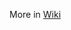 More in [Wiki]([https://github.com/angular/angular-cli](https://github.com/wilsonmarutti/estacionamento-frontend/wiki)https://github.com/wilsonmarutti/estacionamento-frontend/wiki) 
